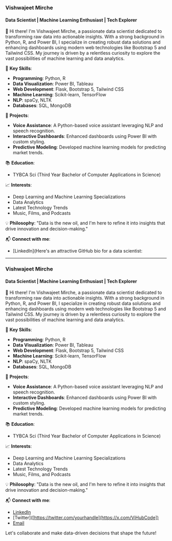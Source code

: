 ### Vishwajeet Mirche

#### Data Scientist | Machine Learning Enthusiast | Tech Explorer

👋 Hi there! I'm Vishwajeet Mirche, a passionate data scientist dedicated to transforming raw data into actionable insights. With a strong background in Python, R, and Power BI, I specialize in creating robust data solutions and enhancing dashboards using modern web technologies like Bootstrap 5 and Tailwind CSS. My journey is driven by a relentless curiosity to explore the vast possibilities of machine learning and data analytics.

🌟 **Key Skills**:
- **Programming**: Python, R
- **Data Visualization**: Power BI, Tableau
- **Web Development**: Flask, Bootstrap 5, Tailwind CSS
- **Machine Learning**: Scikit-learn, TensorFlow
- **NLP**: spaCy, NLTK
- **Databases**: SQL, MongoDB

🚀 **Projects**:
- **Voice Assistance**: A Python-based voice assistant leveraging NLP and speech recognition.
- **Interactive Dashboards**: Enhanced dashboards using Power BI with custom styling.
- **Predictive Modeling**: Developed machine learning models for predicting market trends.

📚 **Education**:
- TYBCA Sci (Third Year Bachelor of Computer Applications in Science)

📈 **Interests**:
- Deep Learning and Machine Learning Specializations
- Data Analytics
- Latest Technology Trends
- Music, Films, and Podcasts

💡 **Philosophy**:
"Data is the new oil, and I'm here to refine it into insights that drive innovation and decision-making."

📬 **Connect with me**:
- [LinkedIn](Here's an attractive GitHub bio for a data scientist:

---

### Vishwajeet Mirche

#### Data Scientist | Machine Learning Enthusiast | Tech Explorer

👋 Hi there! I'm Vishwajeet Mirche, a passionate data scientist dedicated to transforming raw data into actionable insights. With a strong background in Python, R, and Power BI, I specialize in creating robust data solutions and enhancing dashboards using modern web technologies like Bootstrap 5 and Tailwind CSS. My journey is driven by a relentless curiosity to explore the vast possibilities of machine learning and data analytics.

🌟 **Key Skills**:
- **Programming**: Python, R
- **Data Visualization**: Power BI, Tableau
- **Web Development**: Flask, Bootstrap 5, Tailwind CSS
- **Machine Learning**: Scikit-learn, TensorFlow
- **NLP**: spaCy, NLTK
- **Databases**: SQL, MongoDB

🚀 **Projects**:
- **Voice Assistance**: A Python-based voice assistant leveraging NLP and speech recognition.
- **Interactive Dashboards**: Enhanced dashboards using Power BI with custom styling.
- **Predictive Modeling**: Developed machine learning models for predicting market trends.

📚 **Education**:
- TYBCA Sci (Third Year Bachelor of Computer Applications in Science)

📈 **Interests**:
- Deep Learning and Machine Learning Specializations
- Data Analytics
- Latest Technology Trends
- Music, Films, and Podcasts

💡 **Philosophy**:
"Data is the new oil, and I'm here to refine it into insights that drive innovation and decision-making."

📬 **Connect with me**:
- [LinkedIn](www.linkedin.com/in/vishwajeet-mirche)
- [Twitter]([https://twitter.com/yourhandle](https://x.com/ViHubCode])
- [Email](mailto:your.email@example.com)

Let's collaborate and make data-driven decisions that shape the future!

